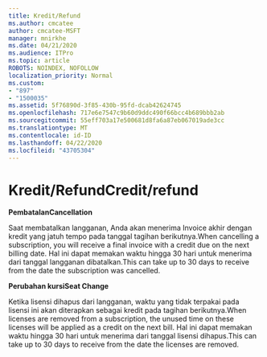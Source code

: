 ```yaml
---
title: Kredit/Refund
ms.author: cmcatee
author: cmcatee-MSFT
manager: mnirkhe
ms.date: 04/21/2020
ms.audience: ITPro
ms.topic: article
ROBOTS: NOINDEX, NOFOLLOW
localization_priority: Normal
ms.custom:
- "897"
- "1500035"
ms.assetid: 5f76890d-3f85-430b-95fd-dcab42624745
ms.openlocfilehash: 717e6e7547c9b60d9ddc490f66bcc4b689bbb2ab
ms.sourcegitcommit: 55eff703a17e500681d8fa6a87eb067019ade3cc
ms.translationtype: MT
ms.contentlocale: id-ID
ms.lasthandoff: 04/22/2020
ms.locfileid: "43705304"
---
```

# <a name="creditrefund"></a><span data-ttu-id="0bac8-102">Kredit/Refund</span><span class="sxs-lookup"><span data-stu-id="0bac8-102">Credit/refund</span></span>

<span data-ttu-id="0bac8-103">**Pembatalan**</span><span class="sxs-lookup"><span data-stu-id="0bac8-103">**Cancellation**</span></span>
  
<span data-ttu-id="0bac8-104">Saat membatalkan langganan, Anda akan menerima Invoice akhir dengan kredit yang jatuh tempo pada tanggal tagihan berikutnya.</span><span class="sxs-lookup"><span data-stu-id="0bac8-104">When cancelling a subscription, you will receive a final invoice with a credit due on the next billing date.</span></span> <span data-ttu-id="0bac8-105">Hal ini dapat memakan waktu hingga 30 hari untuk menerima dari tanggal langganan dibatalkan.</span><span class="sxs-lookup"><span data-stu-id="0bac8-105">This can take up to 30 days to receive from the date the subscription was cancelled.</span></span>
  
<span data-ttu-id="0bac8-106">**Perubahan kursi**</span><span class="sxs-lookup"><span data-stu-id="0bac8-106">**Seat Change**</span></span>
  
<span data-ttu-id="0bac8-107">Ketika lisensi dihapus dari langganan, waktu yang tidak terpakai pada lisensi ini akan diterapkan sebagai kredit pada tagihan berikutnya.</span><span class="sxs-lookup"><span data-stu-id="0bac8-107">When licenses are removed from a subscription, the unused time on these licenses will be applied as a credit on the next bill.</span></span> <span data-ttu-id="0bac8-108">Hal ini dapat memakan waktu hingga 30 hari untuk menerima dari tanggal lisensi dihapus.</span><span class="sxs-lookup"><span data-stu-id="0bac8-108">This can take up to 30 days to receive from the date the licenses are removed.</span></span>
